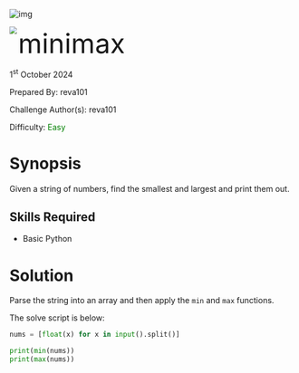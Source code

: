 ![img](../../../../../assets/htb.png)


<img src='../../../../../assets/logo.png' style='zoom: 80%;' align=left /> <font size='10'>minimax</font>

1<sup>st</sup> October 2024

Prepared By: reva101

Challenge Author(s): reva101

Difficulty: <font color='green'>Easy</font>





# Synopsis

Given a string of numbers, find the smallest and largest and print them out.

## Skills Required
* Basic Python

# Solution
Parse the string into an array and then apply the `min` and `max` functions. 

The solve script is below:

```py
nums = [float(x) for x in input().split()]

print(min(nums))
print(max(nums))
```